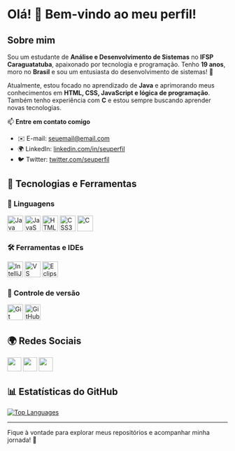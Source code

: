 # Olá! 👋 Bem-vindo ao meu perfil!

## Sobre mim

Sou um estudante de **Análise e Desenvolvimento de Sistemas** no **IFSP Caraguatatuba**, apaixonado por tecnologia e programação. Tenho **19 anos**, moro no **Brasil** e sou um entusiasta do desenvolvimento de sistemas! 🚀

Atualmente, estou focado no aprendizado de **Java** e aprimorando meus conhecimentos em **HTML, CSS, JavaScript e lógica de programação**. Também tenho experiência com **C** e estou sempre buscando aprender novas tecnologias.

📫 **Entre em contato comigo** 
- ✉️ E-mail: [seuemail@email.com](mailto:seuemail@email.com)
- 🌍 LinkedIn: [linkedin.com/in/seuperfil](https://linkedin.com/in/seuperfil)
- 🐦 Twitter: [twitter.com/seuperfil](https://twitter.com/seuperfil)

## 🚀 Tecnologias e Ferramentas

### 📜 Linguagens
<p align="left">
<a href="https://www.java.com/" target="_blank" rel="noreferrer"><img src="https://raw.githubusercontent.com/danielcranney/readme-generator/main/public/icons/skills/java-colored.svg" width="36" height="36" alt="Java" /></a>
<a href="https://developer.mozilla.org/en-US/docs/Web/JavaScript" target="_blank" rel="noreferrer"><img src="https://raw.githubusercontent.com/danielcranney/readme-generator/main/public/icons/skills/javascript-colored.svg" width="36" height="36" alt="JavaScript" /></a>
<a href="https://developer.mozilla.org/en-US/docs/Web/HTML" target="_blank" rel="noreferrer"><img src="https://raw.githubusercontent.com/danielcranney/readme-generator/main/public/icons/skills/html5-colored.svg" width="36" height="36" alt="HTML5" /></a>
<a href="https://developer.mozilla.org/en-US/docs/Web/CSS" target="_blank" rel="noreferrer"><img src="https://raw.githubusercontent.com/danielcranney/readme-generator/main/public/icons/skills/css3-colored.svg" width="36" height="36" alt="CSS3" /></a>
<a href="https://en.cppreference.com/w/c" target="_blank" rel="noreferrer"><img src="https://raw.githubusercontent.com/danielcranney/readme-generator/main/public/icons/skills/c-colored.svg" width="36" height="36" alt="C" /></a>
</p>

### 🛠️ Ferramentas e IDEs
<p align="left">
<a href="https://www.jetbrains.com/idea/" target="_blank" rel="noreferrer"><img src="https://raw.githubusercontent.com/danielcranney/readme-generator/main/public/icons/skills/intellij-colored.svg" width="36" height="36" alt="IntelliJ IDEA" /></a>
<a href="https://code.visualstudio.com/" target="_blank" rel="noreferrer"><img src="https://raw.githubusercontent.com/danielcranney/readme-generator/main/public/icons/skills/vscode-colored.svg" width="36" height="36" alt="VS Code" /></a>
<a href="https://www.eclipse.org/" target="_blank" rel="noreferrer"><img src="https://raw.githubusercontent.com/danielcranney/readme-generator/main/public/icons/skills/eclipse-colored.svg" width="36" height="36" alt="Eclipse" /></a>
</p>

### 🔄 Controle de versão
<p align="left">
<a href="https://git-scm.com/" target="_blank" rel="noreferrer"><img src="https://raw.githubusercontent.com/danielcranney/readme-generator/main/public/icons/skills/git-colored.svg" width="36" height="36" alt="Git" /></a>
<a href="https://github.com/" target="_blank" rel="noreferrer"><img src="https://raw.githubusercontent.com/danielcranney/readme-generator/main/public/icons/socials/github.svg" width="36" height="36" alt="GitHub" /></a>
</p>

## 🌍 Redes Sociais
<p align="left">
<a href="https://github.com/seuperfil" target="_blank" rel="noreferrer"><img src="https://raw.githubusercontent.com/danielcranney/readme-generator/main/public/icons/socials/github.svg" width="32" height="32" /></a>
<a href="https://www.instagram.com/seuperfil" target="_blank" rel="noreferrer"><img src="https://raw.githubusercontent.com/danielcranney/readme-generator/main/public/icons/socials/instagram.svg" width="32" height="32" /></a>
<a href="https://www.twitter.com/seuperfil" target="_blank" rel="noreferrer"><img src="https://raw.githubusercontent.com/danielcranney/readme-generator/main/public/icons/socials/twitter.svg" width="32" height="32" /></a>
</p>

## 📊 Estatísticas do GitHub
<a href="https://github.com/seuperfil" align="left"><img src="https://github-readme-stats.vercel.app/api/top-langs/?username=seuperfil&langs_count=10&title_color=ec4899&text_color=ffffff&icon_color=ec4899&bg_color=1c1917&hide_border=true&locale=pt-br&custom_title=Linguagens%20Mais%20Usadas" alt="Top Languages" /></a>

---
Fique à vontade para explorar meus repositórios e acompanhar minha jornada! 🚀

